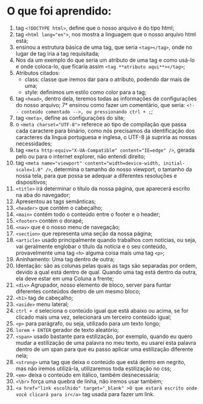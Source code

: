 # O que foi aprendido:

1. tag `<!DOCTYPE html>`, define que o nosso  arquivo é do tipo html;
2. tag `<html lang="en">`, nos mostra a linguagem que o nosso arquivo html está;
3. ensinou a estrutura básica de uma tag, que seria `<tag></tag>`, onde no lugar de tag iria a tag requisitada;
4. Nos da um exemplo do que seria um atributo de uma tag e como usá-lo e onde coloca-lo, que ficaria assim `<tag **atributo aqui**></tag>`;
5. Atributos citados:
   * class: classe que iremos dar para o atributo, podendo dar mais de uma;
   * style: definimos um estilo como color para a tag;
6. tag `<head>`, dentro dela, teremos todas as informações de configurações do nosso arquivo;
7* ensinou como fazer um comentário, que seria: `<!-- conteúdo comentado -->, ou pressionando ctrl + ;`;
8. tag `<meta>`, define as configurações do site;
9. o `<meta charset="UTF-8">` referece ao tipo de compilação que passa cada caractere para binário, como nós precisamos da identificação dos caracteres da língua portuguesa e inglesa, o UTF-8 já supriria as nossas necessidades;
10. tag `<meta http-equiv="X-UA-Compatible" content="IE=edge" />`, gerada pelo ou para o internet explorer, não entendi direito;
11. tag `<meta name="viewport" content="width=device-width, initial-scale=1.0" />`, determina o tamanho do nosso viewport, o tamanho da nossa tela, para que possa se adequar a diferentes resoluções e dispositivos;
12. `<title>` irá determinar o título da nossa página, que aparecerá escrito na aba do navegador;
14. Apresentou as tags semânticas;
15. `<header>` que contém o cabeçalho;
16. `<main>` contém todo o conteúdo entre o footer e o header;
17. `<footer>` contém o dorapé;
18. `<nav>` que é o nosso menu de navegação;
19. `<section>` que representa uma seção da nossa página;
20. `<article>` usado principalmente quando trabalhos com notícias, ou seja, vai geralmente englobar o título da notícia e o seu conteúdo, provavelmente uma tag `<h>` alguma coisa mais uma tag `<p>`;
21. Aninhamento: Uma tag dentro de outra;
22. Identação: são as colunas pelas quais as tags são separadas por ordem, devido a qual está dentro de qual. Quando uma tag está dentro da outra, ela deve estar em uma Coluna a frente;
23. `<div>` Agrupador, nosso elemento de bloco, server para funtar diferentes conteúdos dentro de um mesmo bloco;
24. `<h1>` tag de cabeçalho;
25. `<aside>` menu lateral;
26. `ctrl + d` seleciona o conteúdo igual que está abaixo ou acima, se for clicado mais uma vez, selecionará um terceiro conteúdo igual;
27. `<p>` para parágrafo, ou seja, utilizado para um texto longo;
28. `lorem + ENTER` gerador de texto aleatório;
29. `<span>` usado bastante para estilização, por exemplo, quando eu quero mudar a estilização de uma palavra no meu texto, eu usarei esta palavra dentro de um span para que eu passo aplicar uma estilização diferente nela;
30. `<strong>` uma tag que deixa o conteúdo que está dentro em negrito, mas não iremos utilizá-la, utilizaremos toda estilização no css;
31. `<em>` deixa o conteúdo em itálico, também desnecessária;
32. `<\br>` força uma quebra de linha, não iremos usar também;
33. `<a href="link escolhido" target="_blank" >O que estará escrito onde você clicará para ir</a>` tag usada para fazer um link.
